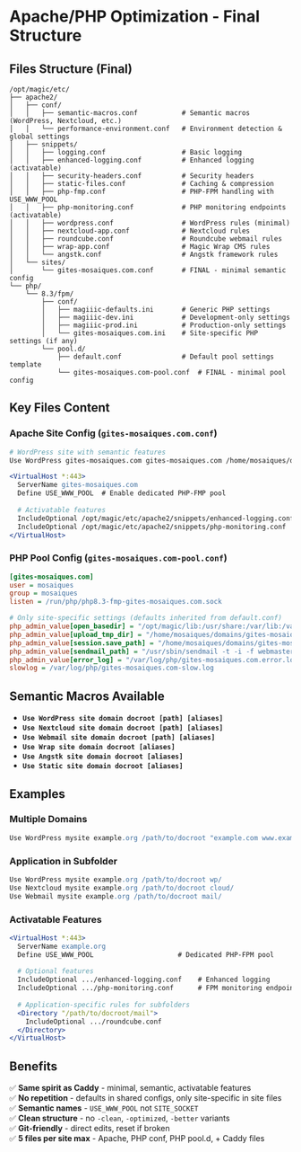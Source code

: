 # Apache/PHP Optimization - Final Structure

## Files Structure (Final)

```
/opt/magic/etc/
├── apache2/
│   ├── conf/
│   │   ├── semantic-macros.conf           # Semantic macros (WordPress, Nextcloud, etc.)
│   │   └── performance-environment.conf   # Environment detection & global settings
│   ├── snippets/
│   │   ├── logging.conf                   # Basic logging
│   │   ├── enhanced-logging.conf          # Enhanced logging (activatable)
│   │   ├── security-headers.conf          # Security headers
│   │   ├── static-files.conf              # Caching & compression
│   │   ├── php-fmp.conf                   # PHP-FPM handling with USE_WWW_POOL
│   │   ├── php-monitoring.conf            # PHP monitoring endpoints (activatable)
│   │   ├── wordpress.conf                 # WordPress rules (minimal)
│   │   ├── nextcloud-app.conf             # Nextcloud rules  
│   │   ├── roundcube.conf                 # Roundcube webmail rules
│   │   ├── wrap-app.conf                  # Magic Wrap CMS rules
│   │   └── angstk.conf                    # Angstk framework rules
│   └── sites/
│       └── gites-mosaiques.com.conf       # FINAL - minimal semantic config
└── php/
    └── 8.3/fpm/
        ├── conf/
        │   ├── magiiic-defaults.ini       # Generic PHP settings
        │   ├── magiiic-dev.ini            # Development-only settings  
        │   ├── magiiic-prod.ini           # Production-only settings
        │   └── gites-mosaiques.com.ini    # Site-specific PHP settings (if any)
        └── pool.d/
            ├── default.conf               # Default pool settings template
            └── gites-mosaiques.com-pool.conf  # FINAL - minimal pool config
```

## Key Files Content

### Apache Site Config (`gites-mosaiques.com.conf`)
```apache
# WordPress site with semantic features
Use WordPress gites-mosaiques.com gites-mosaiques.com /home/mosaiques/domains/gites-mosaiques.com/www

<VirtualHost *:443>
  ServerName gites-mosaiques.com
  Define USE_WWW_POOL  # Enable dedicated PHP-FMP pool
  
  # Activatable features
  IncludeOptional /opt/magic/etc/apache2/snippets/enhanced-logging.conf
  IncludeOptional /opt/magic/etc/apache2/snippets/php-monitoring.conf
</VirtualHost>
```

### PHP Pool Config (`gites-mosaiques.com-pool.conf`)
```ini
[gites-mosaiques.com]
user = mosaiques
group = mosaiques
listen = /run/php/php8.3-fmp-gites-mosaiques.com.sock

# Only site-specific settings (defaults inherited from default.conf)
php_admin_value[open_basedir] = "/opt/magic/lib:/usr/share:/var/lib:/var/tmp:/home/mosaiques/domains/gites-mosaiques.com:."
php_admin_value[upload_tmp_dir] = "/home/mosaiques/domains/gites-mosaiques.com/tmp/www"
php_admin_value[session.save_path] = "/home/mosaiques/domains/gites-mosaiques.com/tmp/www"
php_admin_value[sendmail_path] = "/usr/sbin/sendmail -t -i -f webmaster@gites-mosaiques.com"
php_admin_value[error_log] = "/var/log/php/gites-mosaiques.com.error.log"
slowlog = /var/log/php/gites-mosaiques.com-slow.log
```

## Semantic Macros Available

- **`Use WordPress site domain docroot [path] [aliases]`**
- **`Use Nextcloud site domain docroot [path] [aliases]`** 
- **`Use Webmail site domain docroot [path] [aliases]`**
- **`Use Wrap site domain docroot [aliases]`**
- **`Use Angstk site domain docroot [aliases]`**
- **`Use Static site domain docroot [aliases]`**

## Examples

### Multiple Domains
```apache
Use WordPress mysite example.org /path/to/docroot "example.com www.example.com example.info www.example.info"  
```

### Application in Subfolder
```apache
Use WordPress mysite example.org /path/to/docroot wp/
Use Nextcloud mysite example.org /path/to/docroot cloud/
Use Webmail mysite example.org /path/to/docroot mail/
```

### Activatable Features
```apache
<VirtualHost *:443>
  ServerName example.org
  Define USE_WWW_POOL                     # Dedicated PHP-FPM pool
  
  # Optional features
  IncludeOptional .../enhanced-logging.conf    # Enhanced logging
  IncludeOptional .../php-monitoring.conf      # FPM monitoring endpoints
  
  # Application-specific rules for subfolders
  <Directory "/path/to/docroot/mail">
    IncludeOptional .../roundcube.conf
  </Directory>
</VirtualHost>
```

## Benefits

✅ **Same spirit as Caddy** - minimal, semantic, activatable features  
✅ **No repetition** - defaults in shared configs, only site-specific in site files  
✅ **Semantic names** - `USE_WWW_POOL` not `SITE_SOCKET`  
✅ **Clean structure** - no `-clean`, `-optimized`, `-better` variants  
✅ **Git-friendly** - direct edits, reset if broken  
✅ **5 files per site max** - Apache, PHP conf, PHP pool.d, + Caddy files
